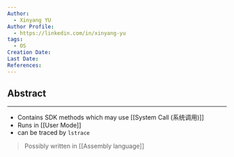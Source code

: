 ```yaml
---
Author:
  - Xinyang YU
Author Profile:
  - https://linkedin.com/in/xinyang-yu
tags:
  - OS
Creation Date: 
Last Date: 
References:
---
```

## Abstract
---
- Contains SDK methods which may use [[System Call (系统调用)]]
- Runs in [[User Mode]]
- can be traced by `lstrace`
>Possibly written in [[Assembly language]]
